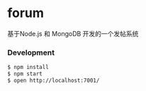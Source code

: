 # forum

基于Node.js 和 MongoDB 开发的一个发帖系统


### Development

```bash
$ npm install
$ npm start
$ open http://localhost:7001/
```
